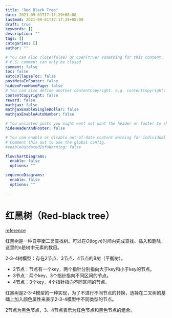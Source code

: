 ```yaml
---
title: "Red Black Tree"
date: 2021-09-01T17:17:29+08:00
lastmod: 2021-09-01T17:17:29+08:00
draft: true
keywords: []
description: ""
tags: []
categories: []
author: ""

# You can also close(false) or open(true) something for this content.
# P.S. comment can only be closed
comment: false
toc: false
autoCollapseToc: false
postMetaInFooter: false
hiddenFromHomePage: false
# You can also define another contentCopyright. e.g. contentCopyright: "This is another copyright."
contentCopyright: false
reward: false
mathjax: false
mathjaxEnableSingleDollar: false
mathjaxEnableAutoNumber: false

# You unlisted posts you might want not want the header or footer to show
hideHeaderAndFooter: false

# You can enable or disable out-of-date content warning for individual post.
# Comment this out to use the global config.
#enableOutdatedInfoWarning: false

flowchartDiagrams:
  enable: false
  options: ""

sequenceDiagrams: 
  enable: false
  options: ""

---
```


<!--more-->
# 红黑树（Red-black tree）
[reference](https://zhuanlan.zhihu.com/p/273829162)

红黑树是一种自平衡二叉查找树。可以在$O(\log n)$时间内完成查找、插入和删除，这里的n是树中元素的数目。

2-3-4树模型：存在2节点、3节点、4节点的B树（平衡树）。
- 2节点：节点有一个key，两个指针分别指向大于key和小于key的节点。
- 3节点：两个key，3个指针指向不同区间的节点。
- 4节点：3个key，4个指针指向不同区间的节点。

红黑树是2-3-4模型的一种实现，为了不进行不同节点的转换，选择在二叉树的基础上加入颜色属性来表示2-3-4模型中不同类型的节点。

2节点为黑色节点，3、4节点表示为红色节点和黑色节点的组合。